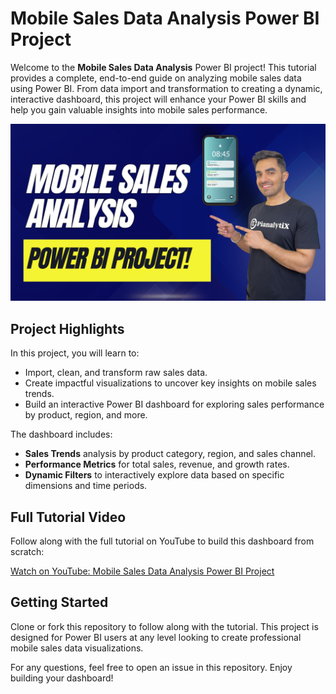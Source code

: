 # Mobile Sales Data Analysis Power BI Project

Welcome to the **Mobile Sales Data Analysis** Power BI project! This tutorial provides a complete, end-to-end guide on analyzing mobile sales data using Power BI. From data import and transformation to creating a dynamic, interactive dashboard, this project will enhance your Power BI skills and help you gain valuable insights into mobile sales performance.

![Mobile Sales Analysis Dashboard](https://github.com/pianalytix/Power-BI-Mobile-Sales-Data-Analysis-Complete-End-to-End-Project-/blob/main/Mobile%20Sales%20Analysis%20.png?raw=true)

## Project Highlights

In this project, you will learn to:
- Import, clean, and transform raw sales data.
- Create impactful visualizations to uncover key insights on mobile sales trends.
- Build an interactive Power BI dashboard for exploring sales performance by product, region, and more.


The dashboard includes:
- **Sales Trends** analysis by product category, region, and sales channel.
- **Performance Metrics** for total sales, revenue, and growth rates.
- **Dynamic Filters** to interactively explore data based on specific dimensions and time periods.

## Full Tutorial Video

Follow along with the full tutorial on YouTube to build this dashboard from scratch:

[Watch on YouTube: Mobile Sales Data Analysis Power BI Project](https://youtu.be/bMo3yoZyEE0?si=FIjnCWNGLaOzPBU3)

## Getting Started

Clone or fork this repository to follow along with the tutorial. This project is designed for Power BI users at any level looking to create professional mobile sales data visualizations.

For any questions, feel free to open an issue in this repository. Enjoy building your dashboard!
